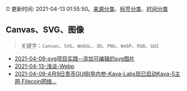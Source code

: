 :alarm_clock: 更新时间: 2021-04-13 01:55:50。[来源分类](../README.md)、[标签分类](../TAGS.md)、[时间分类](../TIMELINE.md)

## Canvas、SVG、图像


> 关键字：`Canvas`、`SVG`、`WebGL`、`3D`、`PNG`、`WebP`、`RGB`、`GUI`



- [2021-04-09-svg项目实践--添加可编辑的svg图片](https://www.ershicimi.com/p/e6ed1fcaad7eac3a6ee5a0f5db558551) 
- [2021-04-13-浅谈-Webp](https://toutiao.io/k/7emycul) 
- [2021-04-09-4月9日贵币GUIBI早内参-Kava-Labs现已启动Kava-5主网,Filecoin网络...](https://sec.thief.one/article_content?a_id=c34cf666e2ca661843fbba6bcf6aff0e) 